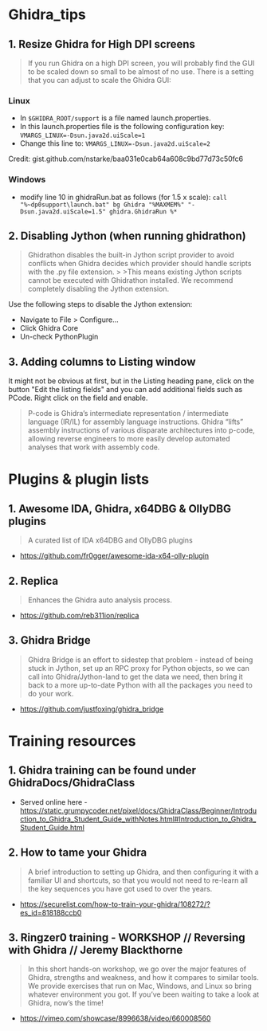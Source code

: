 # Ghidra_tips

## 1. Resize Ghidra for High DPI screens

> If you run Ghidra on a high DPI screen, you will probably find the GUI to be scaled down so small to be almost of no use.
There is a setting that you can adjust to scale the Ghidra GUI:

### Linux

* In `$GHIDRA_ROOT/support` is a file named launch.properties. 
* In this launch.properties file is the following configuration key: `VMARGS_LINUX=-Dsun.java2d.uiScale=1`
* Change this line to: `VMARGS_LINUX=-Dsun.java2d.uiScale=2`

Credit: gist.github.com/nstarke/baa031e0cab64a608c9bd77d73c50fc6

### Windows
* modify line 10 in ghidraRun.bat as follows (for 1.5 x scale): `call "%~dp0support\launch.bat" bg Ghidra "%MAXMEM%" "-Dsun.java2d.uiScale=1.5" ghidra.GhidraRun %*`

## 2. Disabling Jython (when running ghidrathon)
>Ghidrathon disables the built-in Jython script provider to avoid conflicts when Ghidra decides which provider should handle scripts with the .py file extension. > >This means existing Jython scripts cannot be executed with Ghidrathon installed. We recommend completely disabling the Jython extension.

Use the following steps to disable the Jython extension:

* Navigate to File > Configure...
* Click Ghidra Core
* Un-check PythonPlugin

## 3. Adding columns to Listing window
It might not be obvious at first, but in the Listing heading pane, click on the button "Edit the listing fields" and you can add additional fields such as PCode. Right click on the field and enable.
> P-code is Ghidra’s intermediate representation / intermediate language (IR/IL) for assembly language instructions. Ghidra “lifts” assembly instructions of various disparate architectures into p-code, allowing reverse engineers to more easily develop automated analyses that work with assembly code.

# Plugins & plugin lists
## 1. Awesome IDA, Ghidra, x64DBG & OllyDBG plugins
> A curated list of IDA x64DBG and OllyDBG plugins
* https://github.com/fr0gger/awesome-ida-x64-olly-plugin

## 2. Replica
> Enhances the Ghidra auto analysis process.
* https://github.com/reb311ion/replica

## 3. Ghidra Bridge
> Ghidra Bridge is an effort to sidestep that problem - instead of being stuck in Jython, set up an RPC proxy for Python objects, so we can call into Ghidra/Jython-land to get the data we need, then bring it back to a more up-to-date Python with all the packages you need to do your work.
* https://github.com/justfoxing/ghidra_bridge 

### 

# Training resources
## 1. Ghidra training can be found under GhidraDocs/GhidraClass
* Served online here - https://static.grumpycoder.net/pixel/docs/GhidraClass/Beginner/Introduction_to_Ghidra_Student_Guide_withNotes.html#Introduction_to_Ghidra_Student_Guide.html
## 2. How to tame your Ghidra
> A brief introduction to setting up Ghidra, and then configuring it with a familiar UI and shortcuts, so that you would not need to re-learn all the key sequences you have got used to over the years.
* https://securelist.com/how-to-train-your-ghidra/108272/?es_id=818188ccb0
## 3. Ringzer0 training - WORKSHOP // Reversing with Ghidra // Jeremy Blackthorne
> In this short hands-on workshop, we go over the major features of Ghidra, strengths and weakness, and how it compares to similar tools. We provide exercises that run on Mac, Windows, and Linux so bring whatever environment you got. If you’ve been waiting to take a look at Ghidra, now’s the time!
* https://vimeo.com/showcase/8996638/video/660008560



